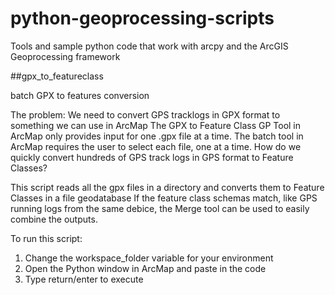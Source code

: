 # python-geoprocessing-scripts
Tools and sample python code that work with arcpy and the ArcGIS Geoprocessing framework

##gpx_to_featureclass

batch GPX to features conversion

The problem:
We need to convert GPS tracklogs in GPX format to something we can use in ArcMap
The GPX to Feature Class GP Tool in ArcMap only provides input for one .gpx file at a time.
The batch tool in ArcMap requires the user to select each file, one at a time.
How do we quickly convert hundreds of GPS track logs in GPS format to Feature Classes?

This script reads all the gpx files in a directory and converts them to Feature Classes in a file geodatabase
If the feature class schemas match, like GPS running logs from the same debice, the Merge tool can be used to easily combine the outputs.

To run this script:
1.  Change the workspace_folder variable for your environment
2.  Open the Python window in ArcMap and paste in the code
3.  Type return/enter to execute